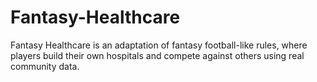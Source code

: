 Fantasy-Healthcare
==================

Fantasy Healthcare is an adaptation of fantasy football-like rules, where players build their own hospitals and compete against others using real community data.
